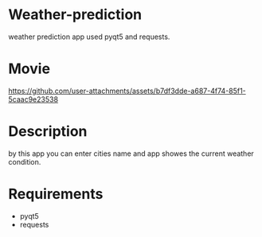 # Weather-prediction
weather prediction app used pyqt5 and requests.
# Movie
https://github.com/user-attachments/assets/b7df3dde-a687-4f74-85f1-5caac9e23538
# Description
by this app you can enter cities name and app showes the current weather condition.
# Requirements
* pyqt5
* requests
